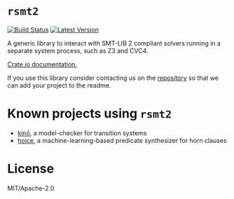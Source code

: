 # `rsmt2`

[![Build Status](https://travis-ci.org/kino-mc/rsmt2.svg?branch=master)](https://travis-ci.org/kino-mc/rsmt2) [![Latest Version](https://img.shields.io/crates/v/rsmt2.svg)](https://crates.io/crates/rsmt2)

A generic library to interact with SMT-LIB 2 compliant solvers running in a separate system process, such as Z3 and CVC4.

[Crate.io documentation.][doc]


If you use this library consider contacting us on the [repository](https://github.com/kino-mc/rsmt2) so that we can add your project to the readme.


# Known projects using `rsmt2`

- [kinō][kino], a model-checker for transition systems
- [hoice][hoice], a machine-learning-based predicate synthesizer for horn clauses

# License

MIT/Apache-2.0

[doc]: https://docs.rs/rsmt2 (Documentation)
[kino]: https://github.com/kino-mc/kino (kino on github)
[hoice]: https://github.com/hopv/hoice (hoice on github)